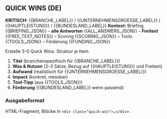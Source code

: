 ## QUICK WINS (DE)

**KRITISCH:** {{BRANCHE_LABEL}} / {{UNTERNEHMENSGROESSE_LABEL}} / {{HAUPTLEISTUNG}} / {{BUNDESLAND_LABEL}}
**Kontext:** Briefing {{BRIEFING_JSON}} – **alle Antworten** {{ALL_ANSWERS_JSON}} – **Freitext** {{FREE_TEXT_NOTES}} – Scoring {{SCORING_JSON}} – Tools {{TOOLS_JSON}} – Förderung {{FUNDING_JSON}}

Erstelle 3–5 Quick Wins. Struktur je Item:
1. **Titel** (branchenspezifisch für {{BRANCHE_LABEL}})
2. **Was & Nutzen** (2–3 Sätze, Bezug auf {{HAUPTLEISTUNG}} und Freitext)
3. **Aufwand** (realistisch für {{UNTERNEHMENSGROESSE_LABEL}})
4. **Impact** (konkret, messbar)
5. **Tool-Tipp** (aus {{TOOLS_JSON}})
6. **Förderung** ({{BUNDESLAND_LABEL}} wenn passend)

### Ausgabeformat
HTML-Fragment, Blöcke in `<div class="quick-win">…</div>`.
